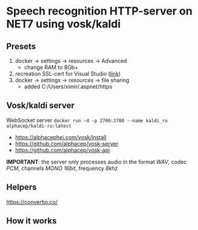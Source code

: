 # Speech recognition HTTP-server on NET7 using vosk/kaldi

## Presets
1. docker -> settings -> resources -> Advanced
	* change RAM to 8Gb+
2. recreation SSL-cert for Visual Studio ([link](https://learn.microsoft.com/en-us/aspnet/core/security/docker-compose-https?view=aspnetcore-7.0))
3. docker -> settings -> resources -> file sharing
	* added C:/Users/ximlr/.aspnet/https

## Vosk/kaldi server
WebSocket server `docker run -d -p 2700:2700 --name kaldi_ru alphacep/kaldi-ru:latest`
- https://alphacephei.com/vosk/install
- https://github.com/alphacep/vosk-server
- https://github.com/alphacep/vosk-api

**IMPORTANT**: the server only processes audio in the format _WAV_, codec _PCM_, channels _MONO 16bit_, frequency _8khz_

## Helpers
https://convertio.co/

## How it works
